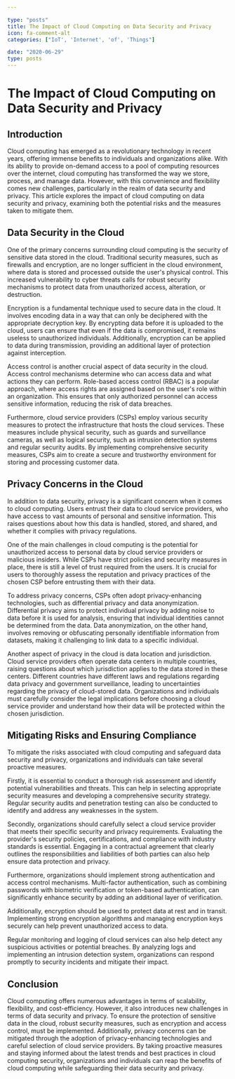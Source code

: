 ```yaml
---

type: "posts"
title: The Impact of Cloud Computing on Data Security and Privacy
icon: fa-comment-alt
categories: ["IoT', 'Internet', 'of', 'Things"]

date: "2020-06-29"
type: posts
---
```





# The Impact of Cloud Computing on Data Security and Privacy

## Introduction

Cloud computing has emerged as a revolutionary technology in recent years, offering immense benefits to individuals and organizations alike. With its ability to provide on-demand access to a pool of computing resources over the internet, cloud computing has transformed the way we store, process, and manage data. However, with this convenience and flexibility comes new challenges, particularly in the realm of data security and privacy. This article explores the impact of cloud computing on data security and privacy, examining both the potential risks and the measures taken to mitigate them.

## Data Security in the Cloud

One of the primary concerns surrounding cloud computing is the security of sensitive data stored in the cloud. Traditional security measures, such as firewalls and encryption, are no longer sufficient in the cloud environment, where data is stored and processed outside the user's physical control. This increased vulnerability to cyber threats calls for robust security mechanisms to protect data from unauthorized access, alteration, or destruction.

Encryption is a fundamental technique used to secure data in the cloud. It involves encoding data in a way that can only be deciphered with the appropriate decryption key. By encrypting data before it is uploaded to the cloud, users can ensure that even if the data is compromised, it remains useless to unauthorized individuals. Additionally, encryption can be applied to data during transmission, providing an additional layer of protection against interception.

Access control is another crucial aspect of data security in the cloud. Access control mechanisms determine who can access data and what actions they can perform. Role-based access control (RBAC) is a popular approach, where access rights are assigned based on the user's role within an organization. This ensures that only authorized personnel can access sensitive information, reducing the risk of data breaches.

Furthermore, cloud service providers (CSPs) employ various security measures to protect the infrastructure that hosts the cloud services. These measures include physical security, such as guards and surveillance cameras, as well as logical security, such as intrusion detection systems and regular security audits. By implementing comprehensive security measures, CSPs aim to create a secure and trustworthy environment for storing and processing customer data.

## Privacy Concerns in the Cloud

In addition to data security, privacy is a significant concern when it comes to cloud computing. Users entrust their data to cloud service providers, who have access to vast amounts of personal and sensitive information. This raises questions about how this data is handled, stored, and shared, and whether it complies with privacy regulations.

One of the main challenges in cloud computing is the potential for unauthorized access to personal data by cloud service providers or malicious insiders. While CSPs have strict policies and security measures in place, there is still a level of trust required from the users. It is crucial for users to thoroughly assess the reputation and privacy practices of the chosen CSP before entrusting them with their data.

To address privacy concerns, CSPs often adopt privacy-enhancing technologies, such as differential privacy and data anonymization. Differential privacy aims to protect individual privacy by adding noise to data before it is used for analysis, ensuring that individual identities cannot be determined from the data. Data anonymization, on the other hand, involves removing or obfuscating personally identifiable information from datasets, making it challenging to link data to a specific individual.

Another aspect of privacy in the cloud is data location and jurisdiction. Cloud service providers often operate data centers in multiple countries, raising questions about which jurisdiction applies to the data stored in these centers. Different countries have different laws and regulations regarding data privacy and government surveillance, leading to uncertainties regarding the privacy of cloud-stored data. Organizations and individuals must carefully consider the legal implications before choosing a cloud service provider and understand how their data will be protected within the chosen jurisdiction.

## Mitigating Risks and Ensuring Compliance

To mitigate the risks associated with cloud computing and safeguard data security and privacy, organizations and individuals can take several proactive measures.

Firstly, it is essential to conduct a thorough risk assessment and identify potential vulnerabilities and threats. This can help in selecting appropriate security measures and developing a comprehensive security strategy. Regular security audits and penetration testing can also be conducted to identify and address any weaknesses in the system.

Secondly, organizations should carefully select a cloud service provider that meets their specific security and privacy requirements. Evaluating the provider's security policies, certifications, and compliance with industry standards is essential. Engaging in a contractual agreement that clearly outlines the responsibilities and liabilities of both parties can also help ensure data protection and privacy.

Furthermore, organizations should implement strong authentication and access control mechanisms. Multi-factor authentication, such as combining passwords with biometric verification or token-based authentication, can significantly enhance security by adding an additional layer of verification.

Additionally, encryption should be used to protect data at rest and in transit. Implementing strong encryption algorithms and managing encryption keys securely can help prevent unauthorized access to data.

Regular monitoring and logging of cloud services can also help detect any suspicious activities or potential breaches. By analyzing logs and implementing an intrusion detection system, organizations can respond promptly to security incidents and mitigate their impact.

## Conclusion

Cloud computing offers numerous advantages in terms of scalability, flexibility, and cost-efficiency. However, it also introduces new challenges in terms of data security and privacy. To ensure the protection of sensitive data in the cloud, robust security measures, such as encryption and access control, must be implemented. Additionally, privacy concerns can be mitigated through the adoption of privacy-enhancing technologies and careful selection of cloud service providers. By taking proactive measures and staying informed about the latest trends and best practices in cloud computing security, organizations and individuals can reap the benefits of cloud computing while safeguarding their data security and privacy.